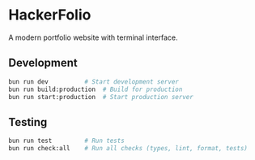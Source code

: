 # HackerFolio

A modern portfolio website with terminal interface.

## Development

```bash
bun run dev          # Start development server
bun run build:production  # Build for production
bun run start:production  # Start production server
```

## Testing

```bash
bun run test         # Run tests
bun run check:all    # Run all checks (types, lint, format, tests)
```
